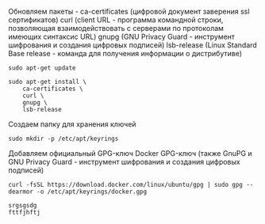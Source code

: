 Обновляем пакеты -
ca-certificates (цифровой документ заверения ssl сертификатов)
curl (client URL - программа командной строки, позволяющая взаимодействовать с серверами по протоколам имеющих синтаксис URL)
gnupg (GNU Privacy Guard - инструмент шифрования и создания цифровых подписей)
lsb-release (Linux Standard Base release - команда для получения информации о дистрибутиве)

```
sudo apt-get update
```

```
sudo apt-get install \
    ca-certificates \
    curl \
    gnupg \
    lsb-release
```

Создаем папку для хранения ключей

```
sudo mkdir -p /etc/apt/keyrings
```

Добавляем официальный GPG-ключ Docker
GPG-ключ (также GnuPG и GNU Privacy Guard - инструмент шифрования и создания цифровых подписей)

```
curl -fsSL https://download.docker.com/linux/ubuntu/gpg | sudo gpg --dearmor -o /etc/apt/keyrings/docker.gpg
```

```
srgsgsdg
fttfjhftj
```